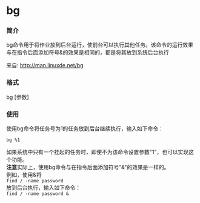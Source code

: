 # bg

### 简介

bg命令用于将作业放到后台运行，使前台可以执行其他任务。该命令的运行效果与在指令后面添加符号&的效果是相同的，都是将其放到系统后台执行

来自: http://man.linuxde.net/bg

### 格式

bg [参数]

### 使用

使用bg命令将任务号为1的任务放到后台继续执行，输入如下命令：  

`bg %1`   

如果系统中只有一个挂起的任务时，即使不为该命令设置参数"1"，也可以实现这个功能。   
**注意**实际上，使用bg命令与在指令后面添加符号"&"的效果是一样的。  
例如，使用&将  
`find / -name password`  
放到后台执行，输入如下命令：  
`find / -name password &`

